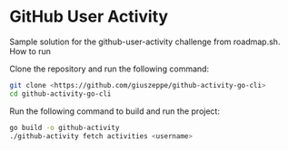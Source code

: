 # GitHub User Activity

Sample solution for the github-user-activity challenge from roadmap.sh.
How to run

Clone the repository and run the following command:

```bash
git clone <https://github.com/giuszeppe/github-activity-go-cli>
cd github-activity-go-cli
```

Run the following command to build and run the project:

```bash
go build -o github-activity
./github-activity fetch activities <username>
```
